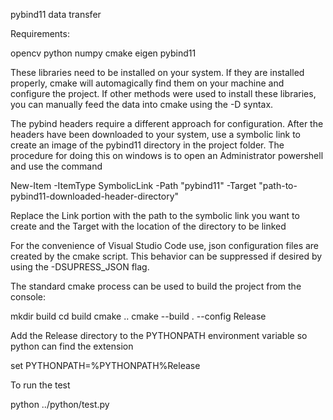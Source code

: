 pybind11 data transfer

Requirements:

opencv
python
numpy
cmake
eigen
pybind11 

These libraries need to be installed on your system.  If they are installed properly, cmake will
automagically find them on your machine and configure the project.  If other methods were used to 
install these libraries, you can manually feed the data into cmake using the -D syntax.

The pybind headers require a different approach for configuration.  After the headers have been 
downloaded to your system, use a symbolic link to create an image of the pybind11 directory in
the project folder.  The procedure for doing this on windows is to open an Administrator powershell
and use the command 

New-Item -ItemType SymbolicLink -Path "pybind11" -Target "path-to-pybind11-downloaded-header-directory"

Replace the Link portion with the path to the symbolic link you want to create and the Target with the
location of the directory to be linked

For the convenience of Visual Studio Code use, json configuration files are created by the cmake script.
This behavior can be suppressed if desired by using the -DSUPRESS_JSON flag.

The standard cmake process can be used to build the project from the console:

mkdir build
cd build
cmake ..
cmake --build . --config Release

Add the Release directory to the PYTHONPATH environment variable so python can find the extension

set PYTHONPATH=%PYTHONPATH%Release

To run the test

python ../python/test.py